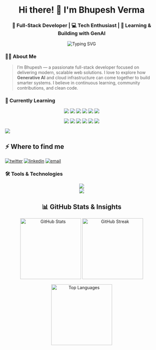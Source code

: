<h1 align="center">
  Hi there! 👋 I'm Bhupesh Verma
</h1>

<h3 align="center">
  🚀 Full-Stack Developer | 💻 Tech Enthusiast | 🤖 Learning & Building with GenAI
</h3>

<p align="center">
  <img src="https://readme-typing-svg.demolab.com?font=Fira+Code&pause=1000&color=F75C7E&center=true&vCenter=true&width=435&lines=I+am+a+Full+Stack+Developer;I+build+modern+web+apps;I+love+learning+new+tech;Always+crafting+something+cool!" alt="Typing SVG" />
</p>

### 🧑‍💻 About Me

> I’m Bhupesh — a passionate full-stack developer focused on delivering modern, scalable web solutions. I love to explore how **Generative AI** and cloud infrastructure can come together to build smarter systems. I believe in continuous learning, community contributions, and clean code.



### 📖 Currently Learning

<p align="center">
  <!-- Generative AI Focus -->
  <img src="https://img.shields.io/badge/-Generative_AI-0f1419?style=for-the-badge&logo=openai&logoColor=white" />
  <img src="https://img.shields.io/badge/-LangChain-0f1419?style=for-the-badge&logo=python&logoColor=white" />
  <img src="https://img.shields.io/badge/-LangGraph-0f1419?style=for-the-badge&logo=graphql&logoColor=white" />
  <img src="https://img.shields.io/badge/-RAG_Pipelines-0f1419?style=for-the-badge&logo=python&logoColor=white" />
  <img src="https://img.shields.io/badge/-LLM_Apps-0f1419?style=for-the-badge&logo=openai&logoColor=white" />
 <img src="https://img.shields.io/badge/-AI_Agents-0f1419?style=for-the-badge&logo=fastapi&logoColor=white" />
 
  <br/>
<p align="center">

  <!-- DevOps Focus -->
  <img src="https://img.shields.io/badge/-DevOps-0f1419?style=for-the-badge&logo=docker&logoColor=white" />
  <img src="https://img.shields.io/badge/-GitHub_Actions-0f1419?style=for-the-badge&logo=githubactions&logoColor=white" />
  <img src="https://img.shields.io/badge/-Kubernetes-0f1419?style=for-the-badge&logo=kubernetes&logoColor=white" />
  <img src="https://img.shields.io/badge/-AWS-0f1419?style=for-the-badge&logo=amazonaws&logoColor=white" />
  <img src="https://img.shields.io/badge/-Docker-0f1419?style=for-the-badge&logo=docker&logoColor=white" />
  <img src="https://img.shields.io/badge/-CI/CD_Pipelines-0f1419?style=for-the-badge&logo=git&logoColor=white" />
</p>







![](https://komarev.com/ghpvc/?username=bhupeshv29)

<h2>⚡️ Where to find me</h2>
<p>
<a target="_blank" href="https://twitter.com/Bhupesh_29" style="display: inline-block;"><img src="https://img.shields.io/badge/twitter-x?style=for-the-badge&logo=x&logoColor=white&color=%230f1419" alt="twitter" /></a>
<a target="_blank" href="https://www.linkedin.com/in/bhupesh-verma-684991198" style="display: inline-block;"><img src="https://img.shields.io/badge/linkedin-logo?style=for-the-badge&logo=linkedin&logoColor=white&color=%230a77b6" alt="linkedin" /></a>
<a target="_blank" href="mailto:bhupeshverma29bv@gmail.com" style="display: inline-block;"><img src="https://img.shields.io/badge/email-contact?style=for-the-badge&logo=gmail&logoColor=white&color=%23D44638" alt="email" /></a>
</p>


### 🛠️ Tools & Technologies

<p align="center">
  <img src="https://skillicons.dev/icons?i=react,nextjs,nodejs,express,postgres,js,ts,tailwind,mongodb,python" /><br />
  <img src="https://skillicons.dev/icons?i=docker,kubernetes,git,github,githubactions,vercel,aws,vscode,openai" />
</p>

<!-- 
<h2>📊 GitHub Stats</h2>

<p align="center">
  <img src="https://github-readme-stats.vercel.app/api?username=bhupeshv29&show_icons=true&theme=radical" alt="kamrancodex-stats" />
  <img src="https://github-readme-streak-stats.herokuapp.com/?user=bhupeshv29&theme=radical" alt="bhupeshv29" />
</p>

<p align="center">
  <img src="https://github-readme-stats.vercel.app/api/top-langs/?username=bhupeshv29&layout=compact&theme=radical" alt="Top Langs" />
</p> -->
<!-- <p><img align="center" src="https://github-readme-stats.vercel.app/api?username=bhupeshv29&show_icons=true&locale=en&theme=dark" alt="bhupeshv29" /></p>
<p><img align="center" src="https://github-readme-streak-stats.herokuapp.com/?user=bhupeshv29&theme=dark" alt="bhupeshv29" /></p>
<p><img align="center" src="https://github-readme-stats.vercel.app/api/top-langs?username=bhupeshv29&show_icons=true&locale=en&layout=compact&theme=dark" alt="bhupeshv29" /></p> -->



<h2 align="center">📊 GitHub Stats & Insights</h2>

<p align="center">
  <img src="https://github-readme-stats.vercel.app/api?username=bhupeshv29&show_icons=true&theme=tokyonight&hide_border=true&border_radius=10&count_private=true" alt="GitHub Stats" height="200"/>
  <img src="https://github-readme-streak-stats.herokuapp.com/?user=bhupeshv29&theme=tokyonight&hide_border=true&border_radius=10" alt="GitHub Streak" height="200"/>
</p>

<p align="center">
  <img src="https://github-readme-stats.vercel.app/api/top-langs/?username=bhupeshv29&layout=compact&theme=tokyonight&hide_border=true&border_radius=10&langs_count=8" alt="Top Languages" height="200"/>
</p>
<!-- <p align="center">
  <img src="https://github-readme-activity-graph.vercel.app/graph?username=bhupeshv29&theme=dracula&hide_border=true&bg_color=0f1419&area=true&color=40C4FF&line=F75C7E" alt="GitHub Activity Graph"/>
</p> -->
